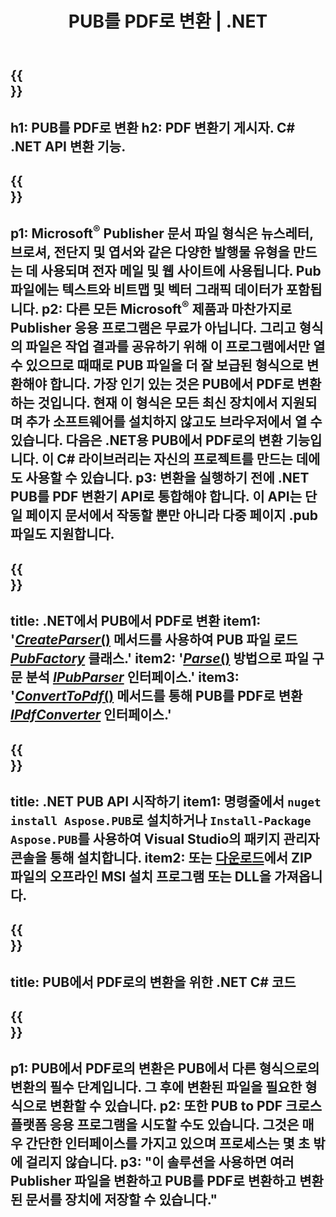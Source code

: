 ﻿---
translation: true
template: /_templates/conversion-child-net.md
title: PUB를 PDF로 변환 | .NET
description: Windows, Linux 및 Mac OS X에서 .NET API를 사용하여 PUB를 PDF로 변환합니다. 자체 솔루션에 쉽게 통합할 수 있는 게시자 변환 기능입니다.
url: /net/conversion/pub-to-pdf/
metakeywords: pub에서 pdf net으로, pub에서 pdf net으로 변환, pub에서 pdf C# 변환기로, pub에서 pdf C#으로, pub에서 pdf C#으로 변환
family: pub
platformtag: net
feature: conversion
---

{{<section banner>}}
---
h1: PUB를 PDF로 변환
h2: PDF 변환기 게시자. С# .NET API 변환 기능.
---

{{<section overview>}}
---
p1: Microsoft<sup>®</sup> Publisher 문서 파일 형식은 뉴스레터, 브로셔, 전단지 및 엽서와 같은 다양한 발행물 유형을 만드는 데 사용되며 전자 메일 및 웹 사이트에 사용됩니다. Pub 파일에는 텍스트와 비트맵 및 벡터 그래픽 데이터가 포함됩니다.
p2: 다른 모든 Microsoft<sup>®</sup> 제품과 마찬가지로 Publisher 응용 프로그램은 무료가 아닙니다. 그리고 형식의 파일은 작업 결과를 공유하기 위해 이 프로그램에서만 열 수 있으므로 때때로 PUB 파일을 더 잘 보급된 형식으로 변환해야 합니다. 가장 인기 있는 것은 PUB에서 PDF로 변환하는 것입니다. 현재 이 형식은 모든 최신 장치에서 지원되며 추가 소프트웨어를 설치하지 않고도 브라우저에서 열 수 있습니다. 다음은 .NET용 PUB에서 PDF로의 변환 기능입니다. 이 C# 라이브러리는 자신의 프로젝트를 만드는 데에도 사용할 수 있습니다.
p3: 변환을 실행하기 전에 .NET PUB를 PDF 변환기 API로 통합해야 합니다. 이 API는 단일 페이지 문서에서 작동할 뿐만 아니라 다중 페이지 .pub 파일도 지원합니다.
---

{{<section feature1>}}
---
title: .NET에서 PUB에서 PDF로 변환
item1: '[*CreateParser*()](https://reference.aspose.com/pub/net/aspose.pub/pubfactory/methods/createparser/index) 메서드를 사용하여 PUB 파일 로드 [*PubFactory*](https://reference.aspose.com/pub/net/aspose.pub/pubfactory) 클래스.'
item2: '[*Parse*()](https://reference.aspose.com/pub/net/aspose.pub/ipubparser/methods/parse) 방법으로 파일 구문 분석 [*IPubParser*](https://reference.aspose.com/pub/net/aspose.pub/ipubparser) 인터페이스.'
item3: '[*ConvertToPdf*()](https://reference.aspose.com/pub/net/aspose.pub/ipdfconverter/methods/converttopdf) 메서드를 통해 PUB를 PDF로 변환 [*IPdfConverter*](https://reference.aspose.com/pub/net/aspose.pub/ipdfconverter) 인터페이스.'
---

{{<section feature2>}}
---
title: .NET PUB API 시작하기
item1: 명령줄에서 ```nuget install Aspose.PUB```로 설치하거나 ```Install-Package Aspose.PUB```를 사용하여 Visual Studio의 패키지 관리자 콘솔을 통해 설치합니다.
item2: 또는 [다운로드](https://releases.aspose.com/pub/net)에서 ZIP 파일의 오프라인 MSI 설치 프로그램 또는 DLL을 가져옵니다.
---

{{<section codeexample>}}
---
title: PUB에서 PDF로의 변환을 위한 .NET C# 코드
---

{{<section summary>}}
---
p1: PUB에서 PDF로의 변환은 PUB에서 다른 형식으로의 변환의 필수 단계입니다. 그 후에 변환된 파일을 필요한 형식으로 변환할 수 있습니다.
p2: 또한 PUB to PDF 크로스 플랫폼 응용 프로그램을 시도할 수도 있습니다. 그것은 매우 간단한 인터페이스를 가지고 있으며 프로세스는 몇 초 밖에 걸리지 않습니다.
p3: "이 솔루션을 사용하면 여러 Publisher 파일을 변환하고 PUB를 PDF로 변환하고 변환된 문서를 장치에 저장할 수 있습니다."
---
